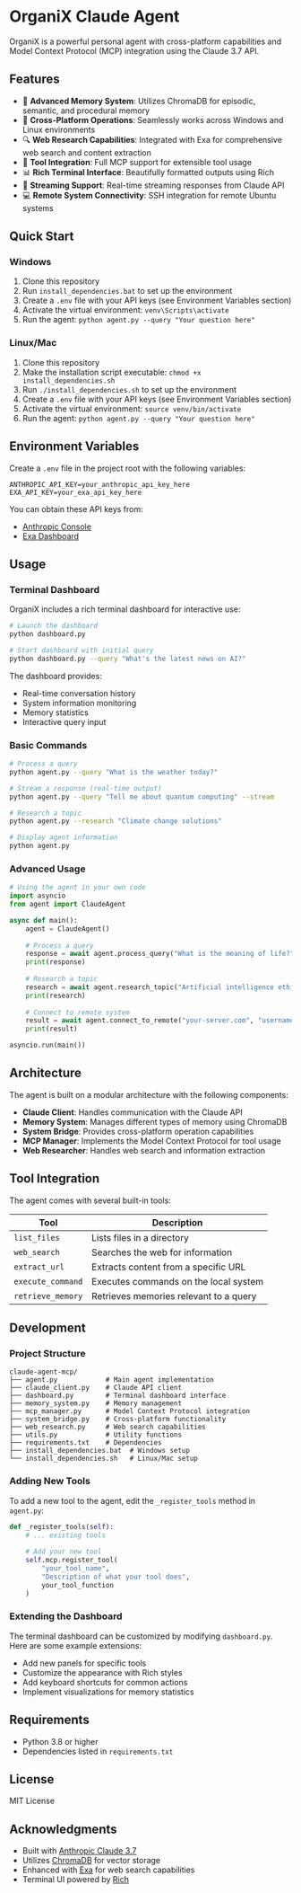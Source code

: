 # OrganiX Claude Agent

OrganiX is a powerful personal agent with cross-platform capabilities and Model Context Protocol (MCP) integration using the Claude 3.7 API.

## Features

- 🧠 **Advanced Memory System**: Utilizes ChromaDB for episodic, semantic, and procedural memory
- 🔄 **Cross-Platform Operations**: Seamlessly works across Windows and Linux environments
- 🔍 **Web Research Capabilities**: Integrated with Exa for comprehensive web search and content extraction
- 🧰 **Tool Integration**: Full MCP support for extensible tool usage
- 📊 **Rich Terminal Interface**: Beautifully formatted outputs using Rich
- 🔄 **Streaming Support**: Real-time streaming responses from Claude API
- 💻 **Remote System Connectivity**: SSH integration for remote Ubuntu systems

## Quick Start

### Windows

1. Clone this repository
2. Run `install_dependencies.bat` to set up the environment
3. Create a `.env` file with your API keys (see Environment Variables section)
4. Activate the virtual environment: `venv\Scripts\activate`
5. Run the agent: `python agent.py --query "Your question here"`

### Linux/Mac

1. Clone this repository
2. Make the installation script executable: `chmod +x install_dependencies.sh`
3. Run `./install_dependencies.sh` to set up the environment
4. Create a `.env` file with your API keys (see Environment Variables section)
5. Activate the virtual environment: `source venv/bin/activate`
6. Run the agent: `python agent.py --query "Your question here"`

## Environment Variables

Create a `.env` file in the project root with the following variables:

```
ANTHROPIC_API_KEY=your_anthropic_api_key_here
EXA_API_KEY=your_exa_api_key_here
```

You can obtain these API keys from:
- [Anthropic Console](https://console.anthropic.com/)
- [Exa Dashboard](https://exa.ai/)

## Usage

### Terminal Dashboard

OrganiX includes a rich terminal dashboard for interactive use:

```bash
# Launch the dashboard
python dashboard.py

# Start dashboard with initial query
python dashboard.py --query "What's the latest news on AI?"
```

The dashboard provides:
- Real-time conversation history
- System information monitoring
- Memory statistics
- Interactive query input

### Basic Commands

```bash
# Process a query
python agent.py --query "What is the weather today?"

# Stream a response (real-time output)
python agent.py --query "Tell me about quantum computing" --stream

# Research a topic
python agent.py --research "Climate change solutions"

# Display agent information
python agent.py
```

### Advanced Usage

```python
# Using the agent in your own code
import asyncio
from agent import ClaudeAgent

async def main():
    agent = ClaudeAgent()
    
    # Process a query
    response = await agent.process_query("What is the meaning of life?")
    print(response)
    
    # Research a topic
    research = await agent.research_topic("Artificial intelligence ethics")
    print(research)
    
    # Connect to remote system
    result = await agent.connect_to_remote("your-server.com", "username", password="password")
    print(result)

asyncio.run(main())
```

## Architecture

The agent is built on a modular architecture with the following components:

- **Claude Client**: Handles communication with the Claude API
- **Memory System**: Manages different types of memory using ChromaDB
- **System Bridge**: Provides cross-platform operation capabilities
- **MCP Manager**: Implements the Model Context Protocol for tool usage
- **Web Researcher**: Handles web search and information extraction

## Tool Integration

The agent comes with several built-in tools:

| Tool | Description |
|------|-------------|
| `list_files` | Lists files in a directory |
| `web_search` | Searches the web for information |
| `extract_url` | Extracts content from a specific URL |
| `execute_command` | Executes commands on the local system |
| `retrieve_memory` | Retrieves memories relevant to a query |

## Development

### Project Structure

```
claude-agent-mcp/
├── agent.py            # Main agent implementation
├── claude_client.py    # Claude API client
├── dashboard.py        # Terminal dashboard interface
├── memory_system.py    # Memory management
├── mcp_manager.py      # Model Context Protocol integration
├── system_bridge.py    # Cross-platform functionality
├── web_research.py     # Web search capabilities
├── utils.py            # Utility functions
├── requirements.txt    # Dependencies
├── install_dependencies.bat  # Windows setup
└── install_dependencies.sh   # Linux/Mac setup
```

### Adding New Tools

To add a new tool to the agent, edit the `_register_tools` method in `agent.py`:

```python
def _register_tools(self):
    # ... existing tools
    
    # Add your new tool
    self.mcp.register_tool(
        "your_tool_name",
        "Description of what your tool does",
        your_tool_function
    )
```

### Extending the Dashboard

The terminal dashboard can be customized by modifying `dashboard.py`. Here are some example extensions:

- Add new panels for specific tools
- Customize the appearance with Rich styles
- Add keyboard shortcuts for common actions
- Implement visualizations for memory statistics

## Requirements

- Python 3.8 or higher
- Dependencies listed in `requirements.txt`

## License

MIT License

## Acknowledgments

- Built with [Anthropic Claude 3.7](https://www.anthropic.com/claude)
- Utilizes [ChromaDB](https://github.com/chroma-core/chroma) for vector storage
- Enhanced with [Exa](https://exa.ai) for web search capabilities
- Terminal UI powered by [Rich](https://github.com/Textualize/rich)
